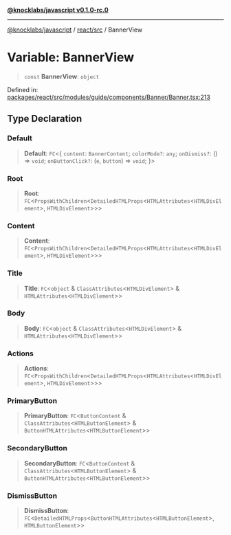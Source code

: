 [**@knocklabs/javascript v0.1.0-rc.0**](../../../README.md)

***

[@knocklabs/javascript](../../../modules.md) / [react/src](../README.md) / BannerView

# Variable: BannerView

> `const` **BannerView**: `object`

Defined in: [packages/react/src/modules/guide/components/Banner/Banner.tsx:213](https://github.com/knocklabs/javascript/blob/main/packages/react/src/modules/guide/components/Banner/Banner.tsx#L213)

## Type Declaration

### Default

> **Default**: `FC`\<\{ `content`: `BannerContent`; `colorMode?`: `any`; `onDismiss?`: () => `void`; `onButtonClick?`: (`e`, `button`) => `void`; \}\>

### Root

> **Root**: `FC`\<`PropsWithChildren`\<`DetailedHTMLProps`\<`HTMLAttributes`\<`HTMLDivElement`\>, `HTMLDivElement`\>\>\>

### Content

> **Content**: `FC`\<`PropsWithChildren`\<`DetailedHTMLProps`\<`HTMLAttributes`\<`HTMLDivElement`\>, `HTMLDivElement`\>\>\>

### Title

> **Title**: `FC`\<`object` & `ClassAttributes`\<`HTMLDivElement`\> & `HTMLAttributes`\<`HTMLDivElement`\>\>

### Body

> **Body**: `FC`\<`object` & `ClassAttributes`\<`HTMLDivElement`\> & `HTMLAttributes`\<`HTMLDivElement`\>\>

### Actions

> **Actions**: `FC`\<`PropsWithChildren`\<`DetailedHTMLProps`\<`HTMLAttributes`\<`HTMLDivElement`\>, `HTMLDivElement`\>\>\>

### PrimaryButton

> **PrimaryButton**: `FC`\<`ButtonContent` & `ClassAttributes`\<`HTMLButtonElement`\> & `ButtonHTMLAttributes`\<`HTMLButtonElement`\>\>

### SecondaryButton

> **SecondaryButton**: `FC`\<`ButtonContent` & `ClassAttributes`\<`HTMLButtonElement`\> & `ButtonHTMLAttributes`\<`HTMLButtonElement`\>\>

### DismissButton

> **DismissButton**: `FC`\<`DetailedHTMLProps`\<`ButtonHTMLAttributes`\<`HTMLButtonElement`\>, `HTMLButtonElement`\>\>
